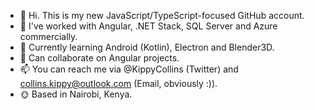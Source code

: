 - 👋 Hi. This is my new JavaScript/TypeScript-focused GitHub account.
- 👀 I've worked with Angular, .NET Stack, SQL Server and Azure commercially.
- 🌱 Currently learning Android (Kotlin), Electron and Blender3D.
- 💞️ Can collaborate on Angular projects.
- 📫 You can reach me via @KippyCollins (Twitter) and collins.kippy@outlook.com (Email, obviously :)). 
- 🌞 Based in Nairobi, Kenya.

<!---
CollinsKippy/CollinsKippy is a ✨ special ✨ repository because its `README.md` (this file) appears on your GitHub profile.
You can click the Preview link to take a look at your changes.
--->
